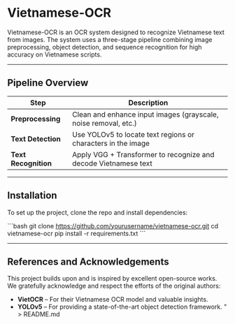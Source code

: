 # Vietnamese-OCR

Vietnamese-OCR is an OCR system designed to recognize Vietnamese text from images. The system uses a three-stage pipeline combining image preprocessing, object detection, and sequence recognition for high accuracy on Vietnamese scripts.

---

## Pipeline Overview

| Step                | Description                                                      |
|---------------------|------------------------------------------------------------------|
| **Preprocessing**    | Clean and enhance input images (grayscale, noise removal, etc.) |
| **Text Detection**   | Use YOLOv5 to locate text regions or characters in the image     |
| **Text Recognition** | Apply VGG + Transformer to recognize and decode Vietnamese text  |

---

## Installation

To set up the project, clone the repo and install dependencies:

\`\`\`bash
git clone https://github.com/yourusername/vietnamese-ocr.git
cd vietnamese-ocr
pip install -r requirements.txt
\`\`\`

---

## References and Acknowledgements

This project builds upon and is inspired by excellent open-source works. We gratefully acknowledge and respect the efforts of the original authors:

- **VietOCR** – For their Vietnamese OCR model and valuable insights.  
- **YOLOv5** – For providing a state-of-the-art object detection framework.
" > README.md
